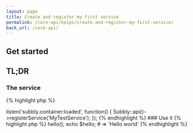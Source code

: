 ```yaml
---
layout: page
title: Create and register my first service
permalink: /core-api/helps/create-and-register-my-first-service/
back_url: /core-api/
---
```


## Get started



## TL;DR

### The service

{% highlight php %}
<?php

use Subbly\Model\User;

class MyTestService extends Service
{
    /**
     * Give me an hello world
     *
     * @return string
     */
    public function hello()
    {
        return 'Hello world';
    }

    /**
     * Service name
     */
    public function name()
    {
        return 'my_plugin.test_service';
    }
}

{% endhighlight %}

### Register

{% highlight php %}
<?php

use Subbly\Subbly;

Subbly::events->listen('subbly.container:loaded', function() {
    Subbly::api()->registerService('MyTestService');
});

{% endhighlight %}

### Use it

{% highlight php %}
<?php

use Subbly\Subbly;

$hello = Subbly::api('my_plugin.test_service')->hello();
echo $hello; # => 'Hello world'

{% endhighlight %}
